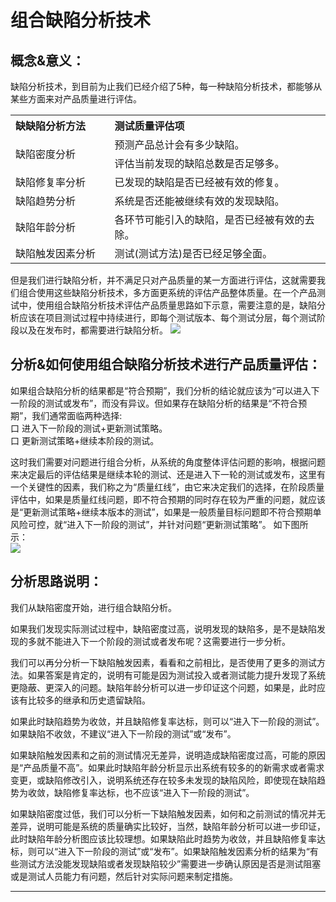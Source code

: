 #  组合缺陷分析技术

## 概念&意义：
缺陷分析技术，到目前为止我们已经介绍了5种，每一种缺陷分析技术，都能够从某些方面来对产品质量进行评估。

<table>
	<tr>
		<th width="300x" align="left">缺缺陷分析方法</th>
		<th width="700x" align="left">测试质量评估项</th>
	</tr>
	<tr>
		<td rowspan="2">缺陷密度分析</td>
		<td>预测产品总计会有多少缺陷。</td>
	</tr>
	<tr>
		<td>评估当前发现的缺陷总数是否足够多。</td>
	</tr>
	<tr>
		<td>缺陷修复率分析</td>
		<td>已发现的缺陷是否已经被有效的修复。</td>
	</tr>
	<tr>
		<td>缺陷趋势分析</td>
		<td>系统是否还能被继续有效的发现缺陷。</td>
	</tr>   
	<tr>
		<td>缺陷年龄分析</td>
		<td>各环节可能引入的缺陷，是否已经被有效的去除。</td>
	</tr>   
	<tr>
		<td>缺陷触发因素分析</td>
		<td>测试(测试方法)是否已经足够全面。</td>
	</tr>  		
</table>

但是我们进行缺陷分析，并不满足只对产品质量的某一方面进行评估，这就需要我们组合使用这些缺陷分析技术，多方面更系统的评估产品整体质量。在一个产品测试中，使用组合缺陷分析技术评估产品质量思路如下示意，需要注意的是，缺陷分析应该在项目测试过程中持续进行，即每个测试版本、每个测试分层，每个测试阶段以及在发布时，都需要进行缺陷分析。
![](https://shen89s.github.io/resFiles/r3/组合缺陷分析技术1.png)   


## 分析&如何使用组合缺陷分析技术进行产品质量评估：

如果组合缺陷分析的结果都是“符合预期”，我们分析的结论就应该为“可以进入下一阶段的测试或发布”，而没有异议。但如果存在缺陷分析的结果是“不符合预期”，我们通常面临两种选择:   
口  进入下一阶段的测试+更新测试策略。   
口  更新测试策略+继续本阶段的测试。

这时我们需要对问题进行组合分析，从系统的角度整体评估问题的影响，根据问题来决定最后的评估结果是继续本轮的测试、还是进入下一轮的测试或发布，这里有一个关键性的因素，我们称之为“质量红线”，由它来决定我们的选择，在阶段质量评估中，如果是质量红线问题，即不符合预期的同时存在较为严重的问题，就应该是“更新测试策略+继续本版本的测试”，如果是一般质量目标问题即不符合预期单风险可控，就“进入下一阶段的测试”，并针对问题“更新测试策略”。
如下图所示：   
![](https://shen89s.github.io/resFiles/r2/质量评估结果.jpg)

## 分析思路说明：
我们从缺陷密度开始，进行组合缺陷分析。

如果我们发现实际测试过程中，缺陷密度过高，说明发现的缺陷多，是不是缺陷发现的多就不能进入下一个阶段的测试或者发布呢？这需要进行一步分析。

我们可以再分分析一下缺陷触发因素，看看和之前相比，是否使用了更多的测试方法。如果答案是肯定的，说明有可能是因为测试投入或者测试能力提升发现了系统更隐蔽、更深入的问题。缺陷年龄分析可以进一步印证这个问题，如果是，此时应该有比较多的继承和历史遗留缺陷。

如果此时缺陷趋势为收敛，并且缺陷修复率达标，则可以“进入下一阶段的测试”。如果缺陷不收敛，不建议“进入下一阶段的测试”或“发布”。

如果缺陷触发因素和之前的测试情况无差异，说明造成缺陷密度过高，可能的原因是“产品质量不高”。如果此时缺陷年龄分析显示出系统有较多的的新需求或者需求变更，或缺陷修改引入，说明系统还存在较多未发现的缺陷风险，即使现在缺陷趋势为收敛，缺陷修复率达标，也不应该“进入下一阶段的测试”。

如果缺陷密度过低，我们可以分析一下缺陷触发因素，如何和之前测试的情况并无差异，说明可能是系统的质量确实比较好，当然，缺陷年龄分析可以进一步印证，此时缺陷年龄分析图应该比较理想。如果缺陷此时趋势为收敛，并且缺陷修复率达标，则可以“进入下一阶段的测试”或“发布”。如果缺陷触发因素分析的结果为“有些测试方法没能发现缺陷或者发现缺陷较少”需要进一步确认原因是否是测试阻塞或是测试人员能力有问题，然后针对实际问题来制定措施。

* * *






